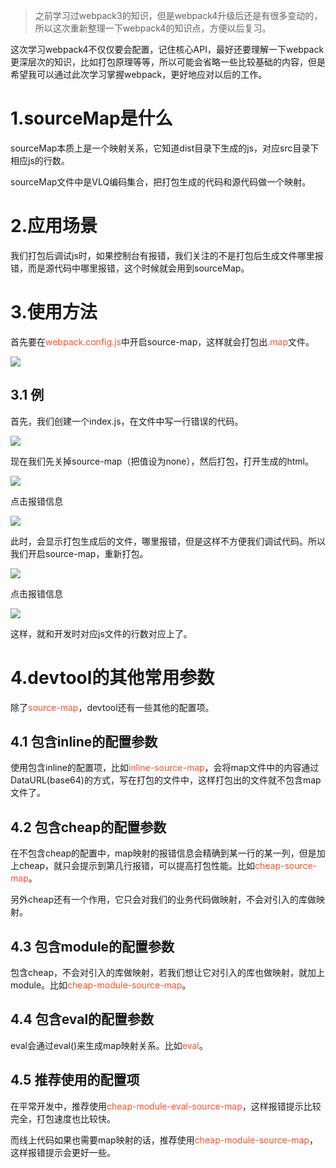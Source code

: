 >之前学习过webpack3的知识，但是webpack4升级后还是有很多变动的，所以这次重新整理一下webpack4的知识点，方便以后复习。

<p>这次学习webpack4不仅仅要会配置，记住核心API，最好还要理解一下webpack更深层次的知识，比如打包原理等等，所以可能会省略一些比较基础的内容，但是希望我可以通过此次学习掌握webpack，更好地应对以后的工作。</p>
<h1>1.sourceMap是什么</h1>
sourceMap本质上是一个映射关系，它知道dist目录下生成的js，对应src目录下相应js的行数。
<p>sourceMap文件中是VLQ编码集合，把打包生成的代码和源代码做一个映射。</p>
<h1>2.应用场景</h1>
我们打包后调试js时，如果控制台有报错，我们关注的不是打包后生成文件哪里报错，而是源代码中哪里报错，这个时候就会用到sourceMap。
<h1>3.使用方法</h1>
首先要在<font background=#fff5f5 color=#ff502c>webpack.config.js</font>中开启source-map，这样就会打包出<font background=#fff5f5 color=#ff502c>.map</font>文件。

![](https://user-gold-cdn.xitu.io/2019/4/23/16a4aa8441dc473a?w=318&h=145&f=png&s=6886)

<h2>3.1 例</h2>
<p>首先，我们创建一个index.js，在文件中写一行错误的代码。</p>

![](https://user-gold-cdn.xitu.io/2019/4/24/16a4f032dbdcc4ca?w=248&h=104&f=png&s=1969)

<p>现在我们先关掉source-map（把值设为none），然后打包，打开生成的html。</p>

![](https://user-gold-cdn.xitu.io/2019/4/24/16a4f0b936be52b8?w=912&h=120&f=png&s=7438)

<p>点击报错信息</p>

![](https://user-gold-cdn.xitu.io/2019/4/24/16a4f0bae232e8d6?w=574&h=153&f=png&s=8245)

<p>此时，会显示打包生成后的文件，哪里报错，但是这样不方便我们调试代码。所以我们开启source-map，重新打包。</p>

![](https://user-gold-cdn.xitu.io/2019/4/24/16a4f0cffb2b6fc0?w=921&h=111&f=png&s=7446)

<p>点击报错信息</p>

![](https://user-gold-cdn.xitu.io/2019/4/24/16a4f0d214efbc76?w=297&h=106&f=png&s=3661)

<p>这样，就和开发时对应js文件的行数对应上了。</p>

<h1>4.devtool的其他常用参数</h1>
<p>除了<font background=#fff5f5 color=#ff502c>source-map</font>，devtool还有一些其他的配置项。</p>
<h2>4.1 包含inline的配置参数</h2>
<p>使用包含inline的配置项，比如<font background=#fff5f5 color=#ff502c>inline-source-map</font>，会将map文件中的内容通过DataURL(base64)的方式，写在打包的文件中，这样打包出的文件就不包含map文件了。</p>
<h2>4.2 包含cheap的配置参数</h2>
<p>在不包含cheap的配置中，map映射的报错信息会精确到某一行的某一列，但是加上cheap，就只会提示到第几行报错，可以提高打包性能。比如<font background=#fff5f5 color=#ff502c>cheap-source-map</font>。</p>
<p>另外cheap还有一个作用，它只会对我们的业务代码做映射，不会对引入的库做映射。</p>
<h2>4.3 包含module的配置参数</h2>
<p>包含cheap，不会对引入的库做映射，若我们想让它对引入的库也做映射，就加上module。比如<font background=#fff5f5 color=#ff502c>cheap-module-source-map</font>。</p>
<h2>4.4 包含eval的配置参数</h2>
<p>eval会通过eval()来生成map映射关系。比如<font background=#fff5f5 color=#ff502c>eval</font>。</p>
<h2>4.5 推荐使用的配置项</h2>
<p>在平常开发中，推荐使用<font background=#fff5f5 color=#ff502c>cheap-module-eval-source-map</font>，这样报错提示比较完全，打包速度也比较快。</p>
<p>而线上代码如果也需要map映射的话，推荐使用<font background=#fff5f5 color=#ff502c>cheap-module-source-map</font>，这样报错提示会更好一些。</p>